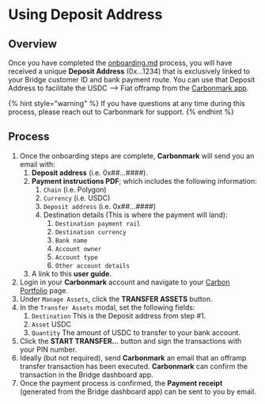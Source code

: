 # Using Deposit Address

## Overview

Once you have completed the [onboarding.md](onboarding.md "mention") process, you will have received a unique **Deposit Address** (0x...1234) that is exclusively linked to your Bridge customer ID and bank payment route. You can use that Deposit Address to facilitate the USDC --> Fiat offramp from the [Carbonmark app](https://forms.zohopublic.com/carbonmark/form/OfframptoBankRequest/formperma/l1l1dm5JWpRBREjJGrBJyiUjPVn2C9QwJogKMCFkJYQ).

{% hint style="warning" %}
If you have questions at any time during this process, please reach out to Carbonmark for support.
{% endhint %}

## Process

1. Once the onboarding steps are complete, **Carbonmark** will send you an email with:
   1. **Deposit address** (i.e. 0x##...####).
   2. **Payment instructions PDF**; which includes the following information:
      1. `Chain` (i.e. Polygon)
      2. `Currency` (i.e. USDC)
      3. `Deposit address` (i.e.  0x##...####)
      4. Destination details (This is where the payment will land):
         1. `Destination payment rail`&#x20;
         2. `Destination currency`
         3. `Bank name`
         4. `Account owner`
         5. `Account type`
         6. `Other account details`
   3. A link to this **user guide**.
2. Login in your **Carbonmark** account and navigate to your [Carbon Portfolio](https://app.carbonmark.com/portfolio) page.
3. Under `Manage Assets`, click the **TRANSFER ASSETS** button.
4. In the `Transfer Assets` modal, set the following fields:
   1. `Destination`  This is the Deposit address from step #1.
   2. `Asset`  USDC
   3. `Quantity`  The amount of USDC to transfer to your bank account.
5. Click the **START TRANSFER..**. button and sign the transactions with your PIN number.
6. Ideally (but not required), send **Carbonmark** an email that an offramp transfer transaction has been executed. **Carbonmark** can confirm the transaction in the Bridge dashboard app.
7. Once the payment process is confirmed, the **Payment receipt** (generated from the Bridge dashboard app) can be sent to you by email.


